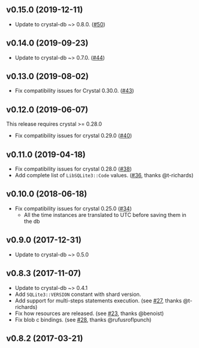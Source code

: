 ## v0.15.0 (2019-12-11)

* Update to crystal-db ~> 0.8.0. ([#50](https://github.com/crystal-lang/crystal-sqlite3/pull/50))

## v0.14.0 (2019-09-23)

* Update to crystal-db ~> 0.7.0. ([#44](https://github.com/crystal-lang/crystal-sqlite3/pull/44))

## v0.13.0 (2019-08-02)

* Fix compatibility issues for Crystal 0.30.0. ([#43](https://github.com/crystal-lang/crystal-sqlite3/pull/43))

## v0.12.0 (2019-06-07)

This release requires crystal >= 0.28.0

* Fix compatibility issues for crystal 0.29.0 ([#40](https://github.com/crystal-lang/crystal-sqlite3/pull/40))

## v0.11.0 (2019-04-18)

* Fix compatibility issues for crystal 0.28.0 ([#38](https://github.com/crystal-lang/crystal-sqlite3/pull/38))
* Add complete list of `LibSQLite3::Code` values. ([#36](https://github.com/crystal-lang/crystal-sqlite3/pull/36), thanks @t-richards)

## v0.10.0 (2018-06-18)

* Fix compatibility issues for crystal 0.25.0 ([#34](https://github.com/crystal-lang/crystal-sqlite3/pull/34))
  * All the time instances are translated to UTC before saving them in the db

## v0.9.0 (2017-12-31)

* Update to crystal-db ~> 0.5.0

## v0.8.3 (2017-11-07)

* Update to crystal-db ~> 0.4.1
* Add `SQLite3::VERSION` constant with shard version.
* Add support for multi-steps statements execution. (see [#27](https://github.com/crystal-lang/crystal-sqlite3/pull/27), thanks @t-richards)
* Fix how resources are released. (see [#23](https://github.com/crystal-lang/crystal-sqlite3/pull/23), thanks @benoist)
* Fix blob c bindings. (see [#28](https://github.com/crystal-lang/crystal-sqlite3/pull/28), thanks @rufusroflpunch)

## v0.8.2 (2017-03-21)
